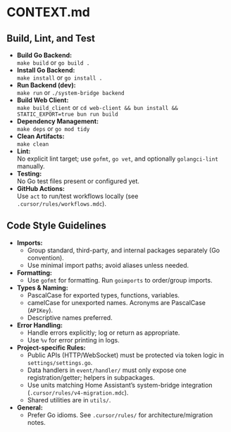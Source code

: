 # CONTEXT.md

## Build, Lint, and Test

- **Build Go Backend:**  
  `make build` or `go build .`
- **Install Go Backend:**  
  `make install` or `go install .`
- **Run Backend (dev):**  
  `make run` or `./system-bridge backend`
- **Build Web Client:**  
  `make build_client` or `cd web-client && bun install && STATIC_EXPORT=true bun run build`
- **Dependency Management:**  
  `make deps` or `go mod tidy`
- **Clean Artifacts:**  
  `make clean`
- **Lint:**  
  No explicit lint target; use `gofmt`, `go vet`, and optionally `golangci-lint` manually.
- **Testing:**  
  No Go test files present or configured yet.
- **GitHub Actions:**  
  Use `act` to run/test workflows locally (see `.cursor/rules/workflows.mdc`).

## Code Style Guidelines

- **Imports:**  
  - Group standard, third-party, and internal packages separately (Go convention).
  - Use minimal import paths; avoid aliases unless needed.
- **Formatting:**  
  - Use `gofmt` for formatting. Run `goimports` to order/group imports.
- **Types & Naming:**  
  - PascalCase for exported types, functions, variables.
  - camelCase for unexported names. Acronyms are PascalCase (`APIKey`).
  - Descriptive names preferred.
- **Error Handling:**  
  - Handle errors explicitly; log or return as appropriate.
  - Use `%v` for error printing in logs.
- **Project-specific Rules:**  
  - Public APIs (HTTP/WebSocket) must be protected via token logic in `settings/settings.go`.
  - Data handlers in `event/handler/` must only expose one registration/getter; helpers in subpackages.
  - Use units matching Home Assistant’s system-bridge integration (`.cursor/rules/v4-migration.mdc`).
  - Shared utilities are in `utils/`.
- **General:**
  - Prefer Go idioms. See `.cursor/rules/` for architecture/migration notes.
